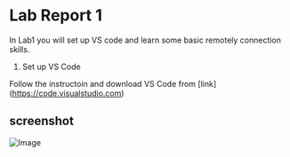# Lab Report 1

In Lab1 you will set up VS code and learn some basic remotely connection skills.

1. Set up VS Code

Follow the instructoin and download VS Code from [link] (https://code.visualstudio.com)


## screenshot
![Image](https://user-images.githubusercontent.com/103288344/162541853-4c589485-be25-45fc-b4ae-15a1fedcac13.png)

